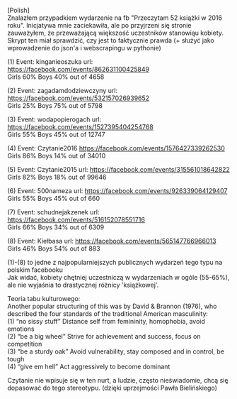 [Polish]   
Znalazłem przypadkiem wydarzenie na fb "Przeczytam 52 książki w 2016 roku". Inicjatywa mnie zaciekawiła, ale po przyjrzeni się stronie zauważyłem, że przeważającą większość uczestników stanowiąu kobiety. Skrypt ten miał sprawdzić, czy jest to faktycznie prawda (+ służyć jako wprowadzenie do json'a i webscrapingu w pythonie)

(1) Event: kinganieoszuka url: https://facebook.com/events/862631100425849  
Girls 60% Boys 40% out of 4658

(2) Event: zagadamdodziewczyny url: https://facebook.com/events/532157026939652  
Girls 25% Boys 75% out of 5798

(3) Event: wodapopierogach url: https://facebook.com/events/1527395404254768  
Girls 55% Boys 45% out of 12747

(4) Event: Czytanie2016 https://facebook.com/events/1576427339262530  
Girls 86% Boys 14% out of 34010

(5) Event: Czytanie2015 url: https://facebook.com/events/315561018642822  
Girls 82% Boys 18% out of 99646

(6) Event: 500nameza url: https://facebook.com/events/926339064129407  
Girls 55% Boys 45% out of 660

(7) Event: schudnejakzenek url: https://facebook.com/events/516152078551716  
Girls 66% Boys 34% out of 6309

(8) Event: Kiełbasa url: https://facebook.com/events/565147766966013  
Girls 46% Boys 54% out of 883

(1)-(8) to jedne z najpopularniejszych publicznych wydarzeń tego typu na polskim facebooku  
Jak widać, kobiety chętniej uczestniczą w wydarzeniach w ogóle (55-65%), ale nie wyjaśnia to drastycznej różnicy 'książkowej'.

Teoria tabu kulturowego:  
Another popular structuring of this was by David & Brannon (1976), who described the four standards of the traditional American masculinity:  
(1) “no sissy stuff” Distance self from femininity, homophobia, avoid emotions   
(2) “be a big wheel” Strive for achievement and success, focus on competition   
(3) “be a sturdy oak” Avoid vulnerability, stay composed and in control, be tough   
(4) “give em hell” Act aggressively to become dominant  

Czytanie nie wpisuje się w ten nurt, a ludzie, często nieświadomie, chcą się dopasować do tego stereotypu. (dzięki uprzejmości Pawła Bielińskiego)
